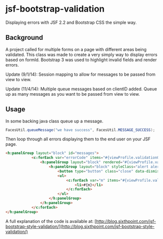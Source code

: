 jsf-bootstrap-validation
========================

Displaying errors with JSF 2.2 and Bootstrap CSS the simple way.

Background
------------

A project called for multiple forms on a page with different areas being validated. This class was made to create a very simply way to display errors based on formId. Bootstrap 3 was used to highlight invalid fields and render errors.

Update (9/1/14): Session mapping to allow for messages to be passed from view to view.

Update (11/4/14): Multiple queue messages based on clientID added. Queue up as many messages as you want to be passed from view to view.

Usage
------------

In some backing java class queue up a message.


```java
FacesUtil.queueMessage("we have success", FacesUtil.MESSAGE_SUCCESS);
```


Then loop through all errors displaying them to the end user on your JSF page.

```html
<h:panelGroup layout="block" id="messages">
            <c:forEach var="errorCode" items="#{viewProfile.validationOptions()}">
                <h:panelGroup layout="block" rendered="#{viewProfile.validation('profileForm', errorCode).size() gt 0}">
                    <h:panelGroup layout="block" styleClass="alert alert-#{errorCode} alert-dismissable">
                        <button type="button" class="close" data-dismiss="alert" aria-hidden="true">&#xD7;</button>
                        <ul>
                            <c:forEach var="m" items="#{viewProfile.validation('profileForm', errorCode)}">
                                <li>#{m}</li>
                            </c:forEach>
                        </ul>
                    </h:panelGroup>
                </h:panelGroup>
            </c:forEach>
</h:panelGroup>
```

A full explanation of the code is available at: [http://blog.sixthpoint.com/jsf-bootstrap-style-validation/](http://blog.sixthpoint.com/jsf-bootstrap-style-validation/)

